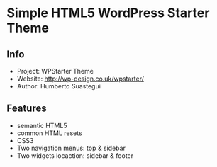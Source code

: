 #  Simple HTML5 WordPress Starter Theme

## Info
* Project: WPStarter Theme
* Website: http://wp-design.co.uk/wpstarter/
* Author: Humberto Suastegui

## Features
* semantic HTML5
* common HTML resets
* CSS3
* Two navigation menus: top & sidebar
* Two widgets locaction: sidebar & footer
